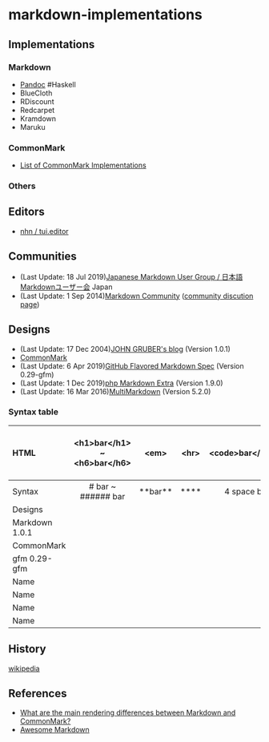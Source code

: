 # markdown-implementations

## Implementations
### Markdown
- [Pandoc](https://github.com/jgm/pandoc) #Haskell
- BlueCloth
- RDiscount
- Redcarpet
- Kramdown
- Maruku

### CommonMark
- [List of CommonMark Implementations](https://github.com/commonmark/commonmark-spec/wiki/List-of-CommonMark-Implementations)

### Others

## Editors
- [nhn / tui.editor](https://github.com/nhn/tui.editor)

## Communities
- (Last Update: 18 Jul 2019)[Japanese Markdown User Group / 日本語Markdownユーザー会](https://www.markdown.jp/en/) Japan
- (Last Update: 1 Sep 2014)[Markdown Community](https://markdown.github.io) ([community discution page](https://talk.commonmark.org))

## Designs
- (Last Update: 17 Dec 2004)[JOHN GRUBER's blog](https://daringfireball.net/projects/markdown/) (Version 1.0.1)
- [CommonMark](https://commonmark.org)
- (Last Update: 6 Apr 2019)[GitHub Flavored Markdown Spec](https://github.github.com/gfm/) (Version 0.29-gfm)
- (Last Update: 1 Dec 2019)[php Markdown Extra](https://github.com/michelf/php-markdown) (Version 1.9.0)
- (Last Update: 16 Mar 2016)[MultiMarkdown](https://fletcherpenney.net/multimarkdown/) (Version 5.2.0)

### Syntax table
|    HTML      |  \<h1>bar\</h1> ~ \<h6>bar\</h6> | \<em>          | \<hr>       |  \<code>bar\</code>                | \<blockquote> \<p>bar\<p> \<blockquote>          | \<ul>\<li> Foo \</li>\</ul>      |
|:--           |:--:                              |:--:            |:--:         |:--:                                |:--:                                              |:--:                              |
|    Syntax    |# bar ~ ###### bar                | \*\*bar\*\*    | ****        |  4 space bar                       | > bar                                            | - Foo                            |
|    Designs   |                                  |                |             |                                    |                                                  |                                  |
|Markdown 1.0.1|                                  |                |             |                                    |                                                  |                                  |
|CommonMark    |                                  |                |             |                                    |                                                  |                                  |
|gfm 0.29-gfm  |                                  |                |             |                                    |                                                  |                                  |
|    Name      |                                  |                |             |                                    |                                                  |                                  |
|    Name      |                                  |                |             |                                    |                                                  |                                  |
|    Name      |                                  |                |             |                                    |                                                  |                                  |
|    Name      |                                  |                |             |                                    |                                                  |                                  |

## History
[wikipedia](https://en.wikipedia.org/wiki/Markdown#History)

## References
- [What are the main rendering differences between Markdown and CommonMark?](https://help.apiary.io/faq/commonmark/)
- [Awesome Markdown](https://project-awesome.org/BubuAnabelas/awesome-markdown)

